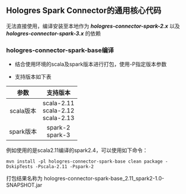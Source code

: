 
## Hologres Spark Connector的通用核心代码

无法直接使用，编译安装至本地作为 ***hologres-connector-spark-2.x*** 以及 ***hologres-connector-spark-3.x*** 的依赖

### hologres-connector-spark-base编译
  
- 结合使用环境的scala及spark版本进行打包，使用-P指定版本参数

- 支持版本如下表

|参数|支持版本|
|:---:|:---:|
|scala版本|scala-2.11 <br> scala-2.12 <br> scala-2.13|
|spark版本|spark-2 <br> spark-3|

例如使用的是scala2.11编译的spark2.4，可以使用如下命令：

```
mvn install -pl hologres-connector-spark-base clean package -DskipTests -Pscala-2.11 -Pspark-2
```
打包结果名称为 hologres-connector-spark-base_2.11_spark2-1.0-SNAPSHOT.jar
